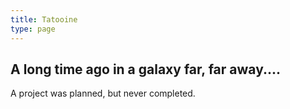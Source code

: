 ```yaml
---
title: Tatooine
type: page
---
```


## A long time ago in a galaxy far, far away....

A project was planned, but never completed.